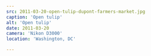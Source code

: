 ```yaml
---
src: 2011-03-20-open-tulip-dupont-farmers-market.jpg
caption: 'Open tulip'
alt: 'Open tulip'
date: 2011-03-20
camera: 'Nikon D3000'
location: 'Washington, DC'

---
```

